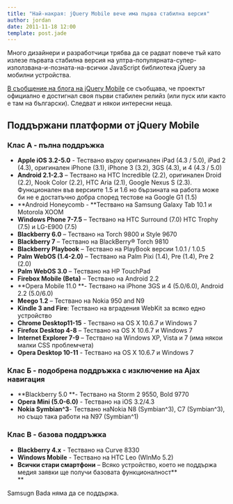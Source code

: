 ```yaml
---
title: "Най-накрая: jQuery Mobile вече има първа стабилна версия"
author: jordan
date: 2011-11-18 12:00
template: post.jade
---
```


Много дизайнери и разработчици трябва да се радват повече тъй като
излезе първата стабилна версия на
ултра-популярната-супер-използвана-и-позната-на-всички JavaScript
библиотека jQuery за мобилни устройства.

[В съобщение на блога на jQuery
Mobile](http://jquerymobile.com/blog/2011/11/16/announcing-jquery-mobile-1-0/)
се съобщава, че проектът официално е достигнал своя първи стабилен
релийз (или пуск или както е там на български). Следват и някои
интересни неща.

Поддържани платформи от jQuery Mobile
-------------------------------------

### Клас А - пълна поддръжка

-   **Apple iOS 3.2-5.0** - Тествано върху оригинален iPad (4.3 / 5.0),
    iPad 2 (4.3), оригинален iPhone (3.1), iPhone 3 (3.2), 3GS (4.3), и
    4 (4.3 / 5.0)
-   **Android 2.1-2.3** – Тествано на HTC Incredible (2.2), оригинален
    Droid (2.2), Nook Color (2.2), HTC Aria (2.1), Google Nexus S (2.3).
    Функционален във версиите 1.5 и 1.6 но бързината на работа може би
    не е достатъчно добра според тестове на Google G1 (1.5)
-   **Android Honeycomb - **Тествано на Samsung Galaxy Tab 10.1 и
    Motorola XOOM
-   **Windows Phone 7-7.5** – Тествано на HTC Surround (7.0) HTC Trophy
    (7.5) и LG-E900 (7.5)
-   **Blackberry 6.0** – Тествано на Torch 9800 и Style 9670
-   **Blackberry 7** – Тествано на BlackBerry® Torch 9810
-   **Blackberry Playbook** – Тествано на PlayBook версии 1.0.1 / 1.0.5
-   **Palm WebOS (1.4-2.0)** – Тествано на Palm Pixi (1.4), Pre (1.4),
    Pre 2 (2.0)
-   **Palm WebOS 3.0** – Тествано на HP TouchPad
-   **Firebox Mobile (Beta)** – Тествано на Android 2.2
-   **Opera Mobile 11.0 **- Тествано на iPhone 3GS и 4 (5.0/6.0),
    Android 2.2 (5.0/6.0)
-   **Meego 1.2** – Тествано на Nokia 950 and N9
-   **Kindle 3 and Fire**: Тествано на вградения WebKit за всяко едно
    устройство
-   **Chrome **Desktop**11-15** - Тествано на OS X 10.6.7 и Windows 7
-   **Firefox Desktop 4-8** – Тествано на OS X 10.6.7 и Windows 7
-   **Internet Explorer 7-9** – Тествано на Windows XP, Vista и 7 (има
    някои малки CSS проблемчета)
-   **Opera Desktop 10-11** - Тествано на OS X 10.6.7 и Windows 7

### Клас Б - подобрена поддръжка с изключение на Ajax навигация

-   **Blackberry 5.0 **- Тествано на Storm 2 9550, Bold 9770
-   **Opera Mini (5.0-6.0)** - Тествано на iOS 3.2/4.3
-   **Nokia Symbian\^3**- Тествано наNokia N8 (Symbian\^3), C7
    (Symbian\^3), но също така работи на N97 (Symbian\^1)

### Клас В - базова поддръжка

-   **Blackberry 4.x** - Тествано на Curve 8330
-   **Windows Mobile** - Тествано на HTC Leo (WInMo 5.2)
-   **Всички стари смартфони** – Всяко устройство, което не поддържа
    медия заявки ще получи базовата функционалност**\
    **

Samsugn Bada няма да се поддържа.
